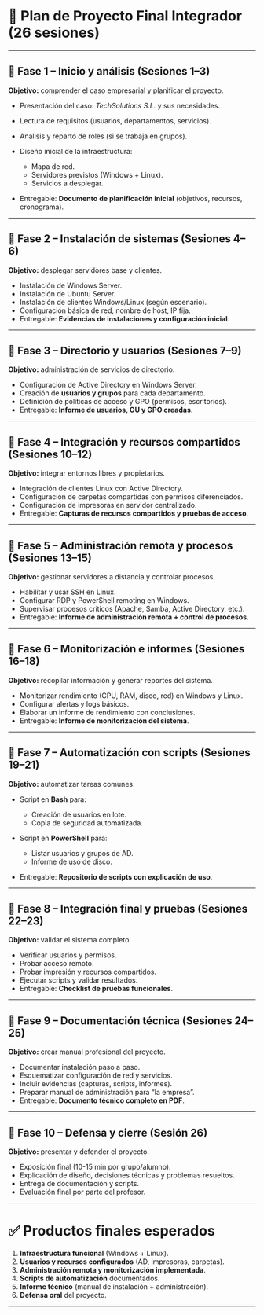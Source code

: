 # 📅 Plan de Proyecto Final Integrador (26 sesiones)

---

## 🔹 **Fase 1 – Inicio y análisis (Sesiones 1–3)**

**Objetivo:** comprender el caso empresarial y planificar el proyecto.

* Presentación del caso: *TechSolutions S.L.* y sus necesidades.
* Lectura de requisitos (usuarios, departamentos, servicios).
* Análisis y reparto de roles (si se trabaja en grupos).
* Diseño inicial de la infraestructura:

  * Mapa de red.
  * Servidores previstos (Windows + Linux).
  * Servicios a desplegar.
* Entregable: **Documento de planificación inicial** (objetivos, recursos, cronograma).

---

## 🔹 **Fase 2 – Instalación de sistemas (Sesiones 4–6)**

**Objetivo:** desplegar servidores base y clientes.

* Instalación de Windows Server.
* Instalación de Ubuntu Server.
* Instalación de clientes Windows/Linux (según escenario).
* Configuración básica de red, nombre de host, IP fija.
* Entregable: **Evidencias de instalaciones y configuración inicial**.

---

## 🔹 **Fase 3 – Directorio y usuarios (Sesiones 7–9)**

**Objetivo:** administración de servicios de directorio.

* Configuración de Active Directory en Windows Server.
* Creación de **usuarios y grupos** para cada departamento.
* Definición de políticas de acceso y GPO (permisos, escritorios).
* Entregable: **Informe de usuarios, OU y GPO creadas**.

---

## 🔹 **Fase 4 – Integración y recursos compartidos (Sesiones 10–12)**

**Objetivo:** integrar entornos libres y propietarios.

* Integración de clientes Linux con Active Directory.
* Configuración de carpetas compartidas con permisos diferenciados.
* Configuración de impresoras en servidor centralizado.
* Entregable: **Capturas de recursos compartidos y pruebas de acceso**.

---

## 🔹 **Fase 5 – Administración remota y procesos (Sesiones 13–15)**

**Objetivo:** gestionar servidores a distancia y controlar procesos.

* Habilitar y usar SSH en Linux.
* Configurar RDP y PowerShell remoting en Windows.
* Supervisar procesos críticos (Apache, Samba, Active Directory, etc.).
* Entregable: **Informe de administración remota + control de procesos**.

---

## 🔹 **Fase 6 – Monitorización e informes (Sesiones 16–18)**

**Objetivo:** recopilar información y generar reportes del sistema.

* Monitorizar rendimiento (CPU, RAM, disco, red) en Windows y Linux.
* Configurar alertas y logs básicos.
* Elaborar un informe de rendimiento con conclusiones.
* Entregable: **Informe de monitorización del sistema**.

---

## 🔹 **Fase 7 – Automatización con scripts (Sesiones 19–21)**

**Objetivo:** automatizar tareas comunes.

* Script en **Bash** para:

  * Creación de usuarios en lote.
  * Copia de seguridad automatizada.
* Script en **PowerShell** para:

  * Listar usuarios y grupos de AD.
  * Informe de uso de disco.
* Entregable: **Repositorio de scripts con explicación de uso**.

---

## 🔹 **Fase 8 – Integración final y pruebas (Sesiones 22–23)**

**Objetivo:** validar el sistema completo.

* Verificar usuarios y permisos.
* Probar acceso remoto.
* Probar impresión y recursos compartidos.
* Ejecutar scripts y validar resultados.
* Entregable: **Checklist de pruebas funcionales**.

---

## 🔹 **Fase 9 – Documentación técnica (Sesiones 24–25)**

**Objetivo:** crear manual profesional del proyecto.

* Documentar instalación paso a paso.
* Esquematizar configuración de red y servicios.
* Incluir evidencias (capturas, scripts, informes).
* Preparar manual de administración para “la empresa”.
* Entregable: **Documento técnico completo en PDF**.

---

## 🔹 **Fase 10 – Defensa y cierre (Sesión 26)**

**Objetivo:** presentar y defender el proyecto.

* Exposición final (10-15 min por grupo/alumno).
* Explicación de diseño, decisiones técnicas y problemas resueltos.
* Entrega de documentación y scripts.
* Evaluación final por parte del profesor.

---

# ✅ Productos finales esperados

1. **Infraestructura funcional** (Windows + Linux).
2. **Usuarios y recursos configurados** (AD, impresoras, carpetas).
3. **Administración remota y monitorización implementada**.
4. **Scripts de automatización** documentados.
5. **Informe técnico** (manual de instalación + administración).
6. **Defensa oral** del proyecto.

---
